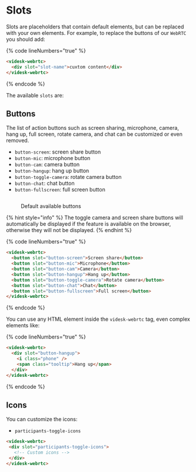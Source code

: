 # Slots

Slots are placeholders that contain default elements, but can be replaced with your own elements. For example, to replace the buttons of our `WebRTC` you should add:

{% code lineNumbers="true" %}
```html
<videsk-webrtc>
  <div slot="slot-name">cuxtom content</div>
</videsk-webrtc>
```
{% endcode %}

The available `slots` are:

## Buttons

The list of action buttons such as screen sharing, microphone, camera, hang up, full screen, rotate camera, and chat can be customized or even removed.

* `button-screen`: screen share button
* `button-mic`: microphone button
* `button-cam`: camera button
* `button-hangup`: hang up button
* `button-toggle-camera`: rotate camera button
* `button-chat`: chat button
* `button-fullscreen`: full screen button

<figure><img src="../../.gitbook/assets/image%20(1)%20(1).png" alt=""><figcaption><p>Default available buttons</p></figcaption></figure>

{% hint style="info" %}
The toggle camera and screen share buttons will automatically be displayed if the feature is available on the browser, otherwise they will not be displayed.
{% endhint %}

{% code lineNumbers="true" %}
```html
<videsk-webrtc>
  <button slot="button-screen">Screen share</button>
  <button slot="button-mic">Microphone</button>
  <button slot="button-cam">Camera</button>
  <button slot="button-hangup">Hang up</button>
  <button slot="button-toggle-camera">Rotate camera</button>
  <button slot="button-chat">Chat</button>
  <button slot="button-fullscreen">Full screen</button>
</videsk-webrtc>
```
{% endcode %}

You can use any HTML element inside the `videsk-webrtc` tag, even complex elements like:

{% code lineNumbers="true" %}
```html
<videsk-webrtc>
  <div slot="button-hangup">
    <i class="phone" />
    <span class="tooltip">Hang up</span>
  </div>
</videsk-webrtc>
```
{% endcode %}

## Icons

You can customize the icons:

* `participants-toggle-icons`

```html
<videsk-webrtc>
 <div slot="participants-toggle-icons">
   <!-- Custom icons -->
 </div>
</videsk-webrtc>
```